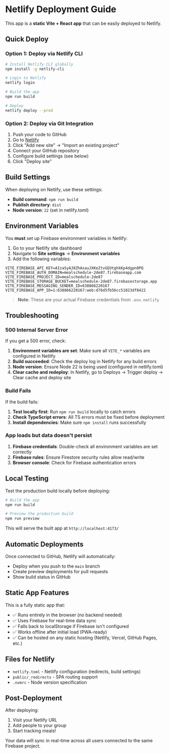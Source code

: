# Netlify Deployment Guide

This app is a **static Vite + React app** that can be easily deployed to Netlify.

## Quick Deploy

### Option 1: Deploy via Netlify CLI

```bash
# Install Netlify CLI globally
npm install -g netlify-cli

# Login to Netlify
netlify login

# Build the app
npm run build

# Deploy
netlify deploy --prod
```

### Option 2: Deploy via Git Integration

1. Push your code to GitHub
2. Go to [Netlify](https://app.netlify.com/)
3. Click "Add new site" → "Import an existing project"
4. Connect your GitHub repository
5. Configure build settings (see below)
6. Click "Deploy site"

## Build Settings

When deploying on Netlify, use these settings:

- **Build command**: `npm run build`
- **Publish directory**: `dist`
- **Node version**: `22` (set in netlify.toml)

## Environment Variables

You **must** set up Firebase environment variables in Netlify:

1. Go to your Netlify site dashboard
2. Navigate to **Site settings** → **Environment variables**
3. Add the following variables:

```
VITE_FIREBASE_API_KEY=AIzaSyAJ8ZhAsauJXKeZtvGEUtghkKp4dgpn0PQ
VITE_FIREBASE_AUTH_DOMAIN=mealschedule-2de87.firebaseapp.com
VITE_FIREBASE_PROJECT_ID=mealschedule-2de87
VITE_FIREBASE_STORAGE_BUCKET=mealschedule-2de87.firebasestorage.app
VITE_FIREBASE_MESSAGING_SENDER_ID=638866220167
VITE_FIREBASE_APP_ID=1:638866220167:web:d76d5fb56cc51823df8422
```

> **Note**: These are your actual Firebase credentials from `.env.netlify`

## Troubleshooting

### 500 Internal Server Error

If you get a 500 error, check:

1. **Environment variables are set**: Make sure all `VITE_*` variables are configured in Netlify
2. **Build succeeded**: Check the deploy log in Netlify for any build errors
3. **Node version**: Ensure Node 22 is being used (configured in netlify.toml)
4. **Clear cache and redeploy**: In Netlify, go to Deploys → Trigger deploy → Clear cache and deploy site

### Build Fails

If the build fails:

1. **Test locally first**: Run `npm run build` locally to catch errors
2. **Check TypeScript errors**: All TS errors must be fixed before deployment
3. **Install dependencies**: Make sure `npm install` runs successfully

### App loads but data doesn't persist

1. **Firebase credentials**: Double-check all environment variables are set correctly
2. **Firebase rules**: Ensure Firestore security rules allow read/write
3. **Browser console**: Check for Firebase authentication errors

## Local Testing

Test the production build locally before deploying:

```bash
# Build the app
npm run build

# Preview the production build
npm run preview
```

This will serve the built app at `http://localhost:4173/`

## Automatic Deployments

Once connected to GitHub, Netlify will automatically:
- Deploy when you push to the `main` branch
- Create preview deployments for pull requests
- Show build status in GitHub

## Static App Features

This is a fully static app that:
- ✅ Runs entirely in the browser (no backend needed)
- ✅ Uses Firebase for real-time data sync
- ✅ Falls back to localStorage if Firebase isn't configured
- ✅ Works offline after initial load (PWA-ready)
- ✅ Can be hosted on any static hosting (Netlify, Vercel, GitHub Pages, etc.)

## Files for Netlify

- `netlify.toml` - Netlify configuration (redirects, build settings)
- `public/_redirects` - SPA routing support
- `.nvmrc` - Node version specification

## Post-Deployment

After deploying:
1. Visit your Netlify URL
2. Add people to your group
3. Start tracking meals!

Your data will sync in real-time across all users connected to the same Firebase project.
